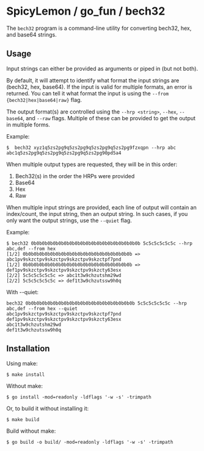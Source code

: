 # SpicyLemon / go_fun / bech32

The `bech32` program is a command-line utility for converting bech32, hex, and base64 strings.

## Usage

Input strings can either be provided as arguments or piped in (but not both).

By default, it will attempt to identify what format the input strings are (bech32, hex, base64).
If the input is valid for multiple formats, an error is returned.
You can tell it what format the input is using the `--from {bech32|hex|base64|raw}` flag.

The output format(s) are controlled using the `--hrp <string>`, `--hex`, `--base64`, and `--raw` flags.
Multiple of these can be provided to get the output in multiple forms.

Example:
```shell
$  bech32 xyz1q5zs2pg9q5zs2pg9q5zs2pg9q5zs2pg9fzxqpn --hrp abc
abc1q5zs2pg9q5zs2pg9q5zs2pg9q5zs2pg90pd5a4
```

When multiple output types are requested, they will be in this order:
  1. Bech32(s) in the order the HRPs were provided
  2. Base64
  3. Hex
  4. Raw

When multiple input strings are provided, each line of output will contain an index/count, the input string, then an output string.
In such cases, if you only want the output strings, use the `--quiet` flag.

Example:
```shell
$ bech32 0b0b0b0b0b0b0b0b0b0b0b0b0b0b0b0b0b0b0b0b 5c5c5c5c5c5c --hrp abc,def --from hex
[1/2] 0b0b0b0b0b0b0b0b0b0b0b0b0b0b0b0b0b0b0b0b => abc1pv9skzctpv9skzctpv9skzctpv9skzctpf7pnd
[1/2] 0b0b0b0b0b0b0b0b0b0b0b0b0b0b0b0b0b0b0b0b => def1pv9skzctpv9skzctpv9skzctpv9skzcty63esx
[2/2] 5c5c5c5c5c5c => abc1t3w9chzutshm29wd
[2/2] 5c5c5c5c5c5c => def1t3w9chzutssw9h0q
```

With --quiet:
```shell
bech32 0b0b0b0b0b0b0b0b0b0b0b0b0b0b0b0b0b0b0b0b 5c5c5c5c5c5c --hrp abc,def --from hex --quiet
abc1pv9skzctpv9skzctpv9skzctpv9skzctpf7pnd
def1pv9skzctpv9skzctpv9skzctpv9skzcty63esx
abc1t3w9chzutshm29wd
def1t3w9chzutssw9h0q
```

## Installation

Using make:
```shell
$ make install
```

Without make:
```shell
$ go install -mod=readonly -ldflags '-w -s' -trimpath
```

Or, to build it without installing it:
```shell
$ make build
```

Build without make:
```shell
$ go build -o build/ -mod=readonly -ldflags '-w -s' -trimpath
```

